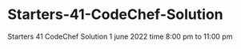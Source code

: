 # Starters-41-CodeChef-Solution
Starters 41 CodeChef Solution 1 june 2022  time 8:00 pm to 11:00 pm
